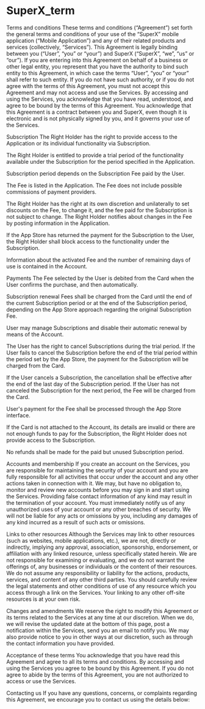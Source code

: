 # SuperX_term

Terms and conditions
These terms and conditions (“Agreement”) set forth the general terms and conditions of your use of the “SuperX” mobile application (“Mobile Application”) and any of their related products and services (collectively, “Services”). This Agreement is legally binding between you (“User”, “you” or “your”) and SuperX (“SuperX”, “we”, “us” or “our”). If you are entering into this Agreement on behalf of a business or other legal entity, you represent that you have the authority to bind such entity to this Agreement, in which case the terms “User”, “you” or “your” shall refer to such entity. If you do not have such authority, or if you do not agree with the terms of this Agreement, you must not accept this Agreement and may not access and use the Services. By accessing and using the Services, you acknowledge that you have read, understood, and agree to be bound by the terms of this Agreement. You acknowledge that this Agreement is a contract between you and SuperX, even though it is electronic and is not physically signed by you, and it governs your use of the Services.

Subscription
The Right Holder has the right to provide access to the Application or its individual functionality via Subscription.

The Right Holder is entitled to provide a trial period of the functionality available under the Subscription for the period specified in the Application.

Subscription period depends on the Subscription Fee paid by the User.

The Fee is listed in the Application. The Fee does not include possible commissions of payment providers.

The Right Holder has the right at its own discretion and unilaterally to set discounts on the Fee, to change it, and the fee paid for the Subscription is not subject to change. The Right Holder notifies about changes in the Fee by posting information in the Application.

If the App Store has returned the payment for the Subscription to the User, the Right Holder shall block access to the functionality under the Subscription.

Information about the activated Fee and the number of remaining days of use is contained in the Account.

Payments
The Fee selected by the User is debited from the Card when the User confirms the purchase, and then automatically.

Subscription renewal Fees shall be charged from the Card until the end of the current Subscription period or at the end of the Subscription period, depending on the App Store approach regarding the original Subscription Fee.

User may manage Subscriptions and disable their automatic renewal by means of the Account.

The User has the right to cancel Subscriptions during the trial period. If the User fails to cancel the Subscription before the end of the trial period within the period set by the App Store, the payment for the Subscription will be charged from the Card.

If the User cancels a Subscription, the cancellation shall be effective after the end of the last day of the Subscription period. If the User has not canceled the Subscription for the next period, the Fee will be charged from the Card.

User's payment for the Fee shall be processed through the App Store interface.

If the Card is not attached to the Account, its details are invalid or there are not enough funds to pay for the Subscription, the Right Holder does not provide access to the Subscription.

No refunds shall be made for the paid but unused Subscription period.

Accounts and membership
If you create an account on the Services, you are responsible for maintaining the security of your account and you are fully responsible for all activities that occur under the account and any other actions taken in connection with it. We may, but have no obligation to, monitor and review new accounts before you may sign in and start using the Services. Providing false contact information of any kind may result in the termination of your account. You must immediately notify us of any unauthorized uses of your account or any other breaches of security. We will not be liable for any acts or omissions by you, including any damages of any kind incurred as a result of such acts or omissions.

Links to other resources
Although the Services may link to other resources (such as websites, mobile applications, etc.), we are not, directly or indirectly, implying any approval, association, sponsorship, endorsement, or affiliation with any linked resource, unless specifically stated herein. We are not responsible for examining or evaluating, and we do not warrant the offerings of, any businesses or individuals or the content of their resources. We do not assume any responsibility or liability for the actions, products, services, and content of any other third parties. You should carefully review the legal statements and other conditions of use of any resource which you access through a link on the Services. Your linking to any other off-site resources is at your own risk.

Changes and amendments
We reserve the right to modify this Agreement or its terms related to the Services at any time at our discretion. When we do, we will revise the updated date at the bottom of this page, post a notification within the Services, send you an email to notify you. We may also provide notice to you in other ways at our discretion, such as through the contact information you have provided.

Acceptance of these terms
You acknowledge that you have read this Agreement and agree to all its terms and conditions. By accessing and using the Services you agree to be bound by this Agreement. If you do not agree to abide by the terms of this Agreement, you are not authorized to access or use the Services.

Contacting us
If you have any questions, concerns, or complaints regarding this Agreement, we encourage you to contact us using the details below:
